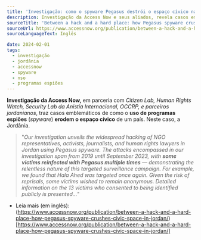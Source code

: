 ```yaml
---
title: 'Investigação: como o spyware Pegasus destrói o espaço cívico na Jordânia'
description: Investigação da Access Now e seus aliados, revela casos emblemáticos de como o uso de programas espiões (spyware) erodem o espaço cívico de um país. Neste caso, a Jordânia.
sourceTitle: 'Between a hack and a hard place: how Pegasus spyware crushes civic space in Jordan'
sourceUrl: https://www.accessnow.org/publication/between-a-hack-and-a-hard-place-how-pegasus-spyware-crushes-civic-space-in-jordan/
sourceLanguageText: Inglês

date: 2024-02-01
tags:
  - investigação
  - jordânia
  - accessnow
  - spyware
  - nso
  - programas espiões
---
```


**Investigação da Access Now,** em parceria com _Citizen Lab, Human Rights Watch, Security Lab da Anistia Internacional, OCCRP, e parceiros jordanianos_, traz casos emblemáticos de como o **uso de programas espiões** (_spyware_) **erodem o espaço cívico** de um país. Neste caso, a Jordânia.

>"_Our investigation unveils the widespread hacking of NGO representatives, activists, journalists, and human rights lawyers in Jordan using Pegasus spyware. The attacks encompassed in our investigation span from 2019 until September 2023, with **some victims reinfected with Pegasus multiple times** — demonstrating the relentless nature of this targeted surveillance campaign. For example, we found that Hala Ahed was targeted once again. Given the risk of reprisals, some victims wished to remain anonymous. Detailed information on the 13 victims who consented to being identified publicly is presented..._"

* Leia mais (em inglês): (https://www.accessnow.org/publication/between-a-hack-and-a-hard-place-how-pegasus-spyware-crushes-civic-space-in-jordan/)[https://www.accessnow.org/publication/between-a-hack-and-a-hard-place-how-pegasus-spyware-crushes-civic-space-in-jordan/]
